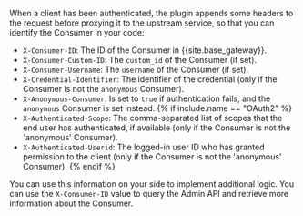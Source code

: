 <!--used in the following plugins: Header Cert Auth, HMAC Auth, LDAP Auth, Key Auth Encrypted-->
When a client has been authenticated, the plugin appends some headers to
the request before proxying it to the upstream service, so that you
can identify the Consumer in your code:

* `X-Consumer-ID`: The ID of the Consumer in {{site.base_gateway}}.
* `X-Consumer-Custom-ID`: The `custom_id` of the Consumer (if set).
* `X-Consumer-Username`: The `username` of the Consumer (if set).
* `X-Credential-Identifier`: The identifier of the credential (only if the Consumer is not the `anonymous` Consumer).
* `X-Anonymous-Consumer`: Is set to `true` if authentication fails, and the `anonymous` Consumer is set instead.
{% if include.name == "OAuth2" %}
* `X-Authenticated-Scope`: The comma-separated list of scopes that the end user has authenticated, if available (only if the Consumer is not the 'anonymous' Consumer).
* `X-Authenticated-Userid`: The logged-in user ID who has granted permission to the client (only if the Consumer is not the 'anonymous' Consumer).
{% endif %}

You can use this information on your side to implement additional logic.
You can use the `X-Consumer-ID` value to query the Admin API and retrieve
more information about the Consumer.

